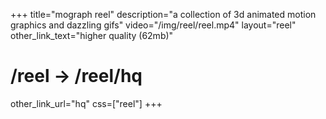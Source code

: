 +++
title="mograph reel"
description="a collection of 3d animated motion graphics and dazzling gifs"
video="/img/reel/reel.mp4"
layout="reel"
other_link_text="higher quality (62mb)"
# /reel -> /reel/hq
other_link_url="hq"
css=["reel"]
+++
